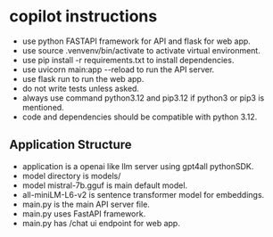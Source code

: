 # copilot instructions
- use python FASTAPI framework for API and flask for web app.
- use source .venvenv/bin/activate to activate virtual environment.
- use pip install -r requirements.txt to install dependencies.
- use uvicorn main:app --reload to run the API server.
- use flask run to run the web app.
- do not write tests unless asked.
- always use command python3.12 and pip3.12 if python3 or pip3 is mentioned.
- code and dependencies should be compatible with python 3.12.
## Application Structure
- application is a openai like llm server using gpt4all pythonSDK.
- model directory is models/
- model mistral-7b.gguf is main default model.
- all-miniLM-L6-v2 is sentence transformer model for embeddings.
- main.py is the main API server file.
- main.py uses FastAPI framework.
- main.py has /chat ui endpoint for web app.